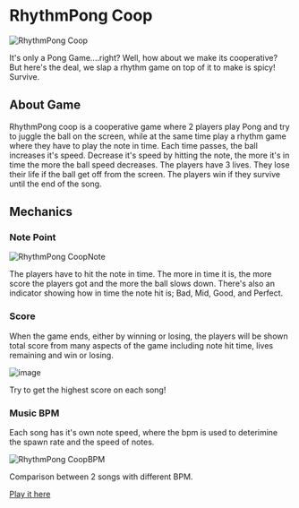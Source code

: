 <h1>RhythmPong Coop</h1>

![RhythmPong Coop](https://github.com/user-attachments/assets/11b0ba30-00ae-4ee8-83a1-e2d2cec07c11)

It's only a Pong Game....right?
Well, how about we make its cooperative? But here's the deal, we slap a rhythm game on top of it to make is spicy!
Survive.

<h2>About Game</h2>
RhythmPong coop is a cooperative game where 2 players play Pong and try to juggle the ball on the screen, while at the same time play a rhythm game where they have to play the note in time.
Each time passes, the ball increases it's speed. Decrease it's speed by hitting the note, the more it's in time the more the ball speed decreases. The players have 3 lives. They lose their life if the ball
get off from the screen. The players win if they survive until the end of the song.

<h2>Mechanics</h2>

<h3>Note Point</h3>

![RhythmPong CoopNote](https://github.com/user-attachments/assets/d6dd252a-83ca-4f3c-887c-341ca67d8eff)

The players have to hit the note in time. The more in time it is, the more score the players got and the more the ball slows down. There's also an indicator showing how in time the note hit is;
Bad, Mid, Good, and Perfect.

<h3>Score</h3>
When the game ends, either by winning or losing, the players will be shown total score from many aspects of the game including note hit time, lives remaining and win or losing.

![image](https://github.com/user-attachments/assets/c9747ee4-c56f-4661-8c44-e1ccb1352eb0)

Try to get the highest score on each song!

<h3>Music BPM</h3>
Each song has it's own note speed, where the bpm is used to deterimine the spawn rate and the speed of notes.

![RhythmPong CoopBPM](https://github.com/user-attachments/assets/7606ea2e-9ff7-4431-b035-1b19c7fb4cd6)

Comparison between 2 songs with different BPM.

<a href="https://jeje8.itch.io/rhythmpong-coop">Play it here</a>



